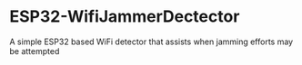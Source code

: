 # ESP32-WifiJammerDectector
A simple ESP32 based WiFi detector that assists when jamming efforts may be attempted
